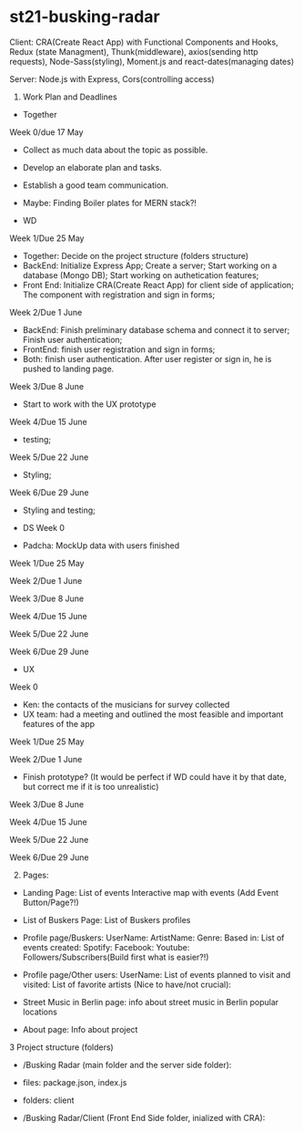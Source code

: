 # st21-busking-radar
Client: CRA(Create React App) with Functional Components and Hooks, Redux (state Managment), Thunk(middleware), axios(sending http requests), Node-Sass(styling), Moment.js and react-dates(managing dates) 

Server: Node.js with Express, Cors(controlling access)

1. Work Plan and Deadlines
- Together

Week 0/due 17 May
- Collect as much data about the topic as possible.
- Develop an elaborate plan and tasks.
- Establish a good team communication.
- Maybe: Finding Boiler plates for MERN stack?!


- WD

Week 1/Due 25 May
- Together: 
Decide on the project structure (folders structure)
- BackEnd: 
Initialize Express App;
Create a server;
Start working on a database (Mongo DB);
Start working on authetication features;
- Front End:
Initialize CRA(Create React App) for client side of application;
The component with registration and sign in forms;

Week 2/Due 1 June
- BackEnd: 
Finish preliminary database schema and connect it to server;
Finish user authentication; 
- FrontEnd: 
finish user registration and sign in forms;
- Both:
finish user authentication. After user register or sign in, he is pushed to landing page.

Week 3/Due 8 June
- Start to work with the UX prototype

Week 4/Due 15 June
- testing;

Week 5/Due 22 June
- Styling;

Week 6/Due 29 June
- Styling and testing;

- DS
Week 0
- Padcha: MockUp data with users finished

Week 1/Due 25 May


Week 2/Due 1 June

Week 3/Due 8 June

Week 4/Due 15 June

Week 5/Due 22 June

Week 6/Due 29 June

- UX

Week 0
- Ken: 
the contacts of the musicians for survey collected
- UX team: 
had a meeting and outlined the most feasible and important features of the app

Week 1/Due 25 May

Week 2/Due 1 June
- Finish prototype? 
(It would be perfect if WD could have it by that date, but correct me if it is too unrealistic)

Week 3/Due 8 June

Week 4/Due 15 June

Week 5/Due 22 June

Week 6/Due 29 June


2. Pages: 

- Landing Page:
List of events
Interactive map with events
(Add Event Button/Page?!)

- List of Buskers Page:
List of Buskers profiles

- Profile page/Buskers:
UserName:
ArtistName:
Genre:
Based in:
List of events created:
Spotify:
Facebook: 
Youtube: 
Followers/Subscribers(Build first what is easier?!)

- Profile page/Other users:
UserName:
List of events planned to visit and visited: 
List of favorite artists (Nice to have/not crucial): 

- Street Music in Berlin page:
info about street music in Berlin
popular locations

- About page:
Info about project

3 Project structure (folders)
- /Busking Radar (main folder and the server side folder):
- files: package.json, index.js
- folders: client

- /Busking Radar/Client (Front End Side folder, inialized with CRA):
